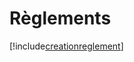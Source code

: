 # Règlements

[!include[creationreglement](reglements.creationreglement.autogen.md)]













































































